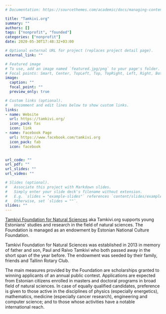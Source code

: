```yaml
---
# Documentation: https://sourcethemes.com/academic/docs/managing-content/

title: "Tamkivi.org"
summary: ""
authors: []
tags: ["nonprofit", "founded"]
categories: ["nonprofit"]
date: 2020-05-30T17:48:32+03:00

# Optional external URL for project (replaces project detail page).
external_link: ""

# Featured image
# To use, add an image named `featured.jpg/png` to your page's folder.
# Focal points: Smart, Center, TopLeft, Top, TopRight, Left, Right, BottomLeft, Bottom, BottomRight.
image:
  caption: ""
  focal_point: ""
  preview_only: true

# Custom links (optional).
#   Uncomment and edit lines below to show custom links.
links:
- name: Website
  url: https://tamkivi.org/
  icon_pack: fas
  icon: link
- name: Facebook Page
  url: https://www.facebook.com/tamkivi.org
  icon_pack: fab
  icon: facebook


url_code: ""
url_pdf: ""
url_slides: ""
url_video: ""

# Slides (optional).
#   Associate this project with Markdown slides.
#   Simply enter your slide deck's filename without extension.
#   E.g. `slides = "example-slides"` references `content/slides/example-slides.md`.
#   Otherwise, set `slides = ""`.
slides: ""
---
```


[Tamkivi Foundation for Natural Sciences](https://tamkivi.org) aka Tamkivi.org supports young Estonians’ studies and research in the field of natural sciences. The Foundation is managed as an endowment by Estonian National Culture Foundation.

Tamkivi Foundation for Natural Sciences was established in 2013 in memory of father and son, Paul and Raivo Tamkivi who both passed away in the short span of the year before.  The endowment was seeded by their family, friends and Tallinn Rotary Club.

The main measures provided by the Foundation are scholarships granted to winning applicants of an annual public contest. Applications are expected from Estonian citizens enrolled in masters and doctoral programs in broad field of natural sciences. In case of equally qualified candidates, preference is given to those active in the disciplines of physics (especially energetics), mathematics, medicine (especially cancer research), engineering and computer science; and to those whose activities have a notable international reach.